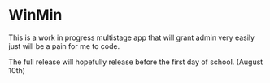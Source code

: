 # WinMin


This is a work in progress multistage app that will grant admin very easily just will be a pain for me to code.

The full release will hopefully release before the first day of school. (August 10th)
